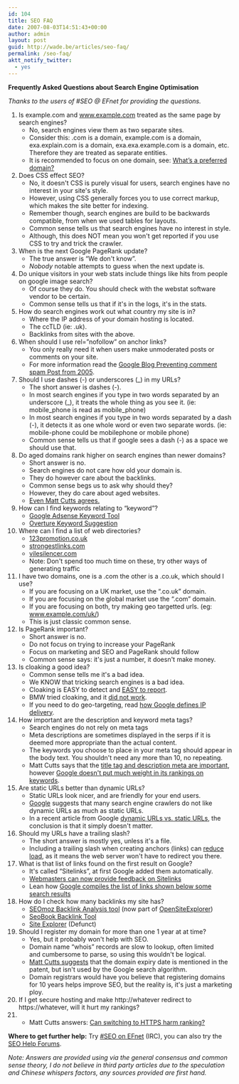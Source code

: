 ```yaml
---
id: 104
title: SEO FAQ
date: 2007-08-03T14:51:43+00:00
author: admin
layout: post
guid: http://wade.be/articles/seo-faq/
permalink: /seo-faq/
aktt_notify_twitter:
  - yes
---
```

<p class="lead">
  <strong>Frequently Asked Questions about Search Engine Optimisation</strong>
</p>

_Thanks to the users of #SEO @ EFnet for providing the questions._

  1. Is example.com and www.example.com treated as the same page by search engines? 
      * No, search engines view them as two separate sites.
      * Consider this: .com is a domain, example.com is a domain, exa.explain.com is a domain, exa.exa.example.com is a domain, etc. Therefore they are treated as separate entities.
      * It is recommended to focus on one domain, see: <a onclick="javascript:urchinTracker ('/outbound/article/www.google.com');" href="http://www.google.com/support/webmasters/bin/answer.py?answer=44231">What’s a preferred domain?</a>
  2. Does CSS effect SEO? 
      * No, it doesn't CSS is purely visual for users, search engines have no interest in your site's style.
      * However, using CSS generally forces you to use correct markup, which makes the site better for indexing.
      * Remember though, search engines are build to be backwards compatible, from when we used tables for layouts.
      * Common sense tells us that search engines have no interest in style.
      * Although, this does NOT mean you won't get reported if you use CSS to try and trick the crawler.
  3. When is the next Google PageRank update? 
      * The true answer is &#8220;We don't know&#8221;.
      * _Nobody_ notable attempts to guess when the next update is.
  4. Do unique visitors in your web stats include things like hits from people on google image search? 
      * Of course they do. You should check with the webstat software vendor to be certain.
      * Common sense tells us that if it's in the logs, it's in the stats.
  5. How do search engines work out what country my site is in? 
      * Where the IP address of your domain hosting is located.
      * The ccTLD (ie: .uk).
      * Backlinks from sites with the above.
  6. When should I use rel=&#8221;nofollow&#8221; on anchor links? 
      * You only really need it when users make unmoderated posts or comments on your site.
      * For more information read the [Google Blog Preventing comment spam Post from 2005](http://googleblog.blogspot.com/2005/01/preventing-comment-spam.html).
  7. Should I use dashes (-) or underscores (_) in my URLs? 
      * The short answer is dashes (-).
      * In most search engines if you type in two words separated by an underscore (\_), it treats the whole thing as you see it. (ie: mobile\_phone is read as mobile_phone)
      * In most search engines if you type in two words separated by a dash (-), it detects it as one whole word or even two separate words. (ie: mobile-phone could be mobilephone or mobile phone)
      * Common sense tells us that if google sees a dash (-) as a space we should use that.
  8. Do aged domains rank higher on search engines than newer domains? 
      * Short answer is no.
      * Search engines do not care how old your domain is.
      * They do however care about the backlinks.
      * Common sense begs us to ask why should they?
      * However, they do care about aged websites.
      * [Even Matt Cutts agrees.](http://www.youtube.com/watch?v=Y1_1NQWQJ2Q)
  9. How can I find keywords relating to &#8220;keyword&#8221;? 
      * [Google Adsense Keyword Tool](https://adwords.google.com/select/KeywordToolExternal)
      * [Overture Keyword Suggestion](http://web.archive.org/web/20090109195114/http://inventory.overture.com/d/searchinventory/suggestion)
 10. Where can I find a list of web directories? 
      * [123promotion.co.uk](http://www.123promotion.co.uk/directorymanager/)
      * [strongestlinks.com](http://www.strongestlinks.com/directories.php)
      * [vilesilencer.com](http://info.vilesilencer.com/)
      * Note: Don't spend too much time on these, try other ways of generating traffic
 11. I have two domains, one is a .com the other is a .co.uk, which should I use? 
      * If you are focusing on a UK market, use the &#8220;.co.uk&#8221; domain.
      * If you are focusing on the global market use the &#8220;.com&#8221; domain.
      * If you are focusing on both, try making geo targetted urls. (eg: www.example.com/uk/)
      * This is just classic common sense.
 12. Is PageRank important? 
      * Short answer is no.
      * Do not focus on trying to increase your PageRank
      * Focus on marketing and SEO and PageRank should follow
      * Common sense says: it's just a number, it doesn't make money.
 13. Is cloaking a good idea? 
      * Common sense tells me it's a bad idea.
      * We KNOW that tricking search engines is a bad idea.
      * Cloaking is EASY to detect and [EASY to report](http://www.google.com/contact/spamreport.html).
      * BMW tried cloaking, and it [did not work](http://www.mattcutts.com/blog/ramping-up-on-international-webspam/).
      * If you need to do geo-targeting, read [how Google defines IP delivery](http://googlewebmastercentral.blogspot.com/2008/06/how-google-defines-ip-delivery.html).
 14. How important are the description and keyword meta tags? 
      * Search engines do not rely on meta tags
      * Meta descriptions are sometimes displayed in the serps if it is deemed more appropriate than the actual content.
      * The keywords you choose to place in your meta tag should appear in the body text. You shouldn't need any more than 10, no repeating.
      * Matt Cutts says that the [title tag and description meta are important](http://www.youtube.com/watch?v=5GK0aQrCDEo), however [Google doesn't put much weight in its rankings on keywords](http://www.usatoday.com/tech/products/services/2008-06-22-google-search-engine-optimization_N.htm).
 15. Are static URLs better than dynamic URLs? 
      * Static URLs look nicer, and are friendly for your end users.
      * <a onclick="javascript:urchinTracker ('/outbound/article/www.google.co.uk');" href="http://www.google.co.uk/intl/en/webmasters/guidelines.html">Google</a> suggests that many search engine crawlers do not like dynamic URLs as much as static URLs.
      * In a recent article from Google [dynamic URLs vs. static URLs](http://googlewebmastercentral.blogspot.com/2008/09/dynamic-urls-vs-static-urls.html), the conclusion is that it simply doesn't matter.
 16. Should my URLs have a trailing slash? 
      * The short answer is mostly yes, unless it's a file.
      * Including a trailing slash when creating anchors (links) can [reduce load](http://web.archive.org/web/20130729123435/http://www.standardzilla.com:80/2007/07/09/dont-forget-your-trailing-slash), as it means the web server won't have to redirect you there.
 17. What is that list of links found on the first result on Google? 
      * It's called &#8220;Sitelinks&#8221;, at first Google added them automatically.
      * [Webmasters can now provide feedback on Sitelinks](http://googlewebmastercentral.blogspot.com/2007/10/webmasters-can-now-provide-feedback-on.html)
      * Lean how [Google compiles the list of links shown below some search results](http://www.google.com/support/webmasters/bin/answer.py?hl=en&answer=47334)
 18. How do I check how many backlinks my site has? 
      * [SEOmoz Backlink Analysis tool](http://www.seomoz.org/backlink-analysis) (now part of [OpenSiteExplorer](http://www.opensiteexplorer.org/))
      * [SeoBook Backlink Tool](http://tools.seobook.com/link-tools/backlinks/backlinks.php)
      * [Site Explorer](https://moz.com/researchtools/ose) (Defunct)
 19. Should I register my domain for more than one 1 year at at time? 
      * Yes, but it probably won't help with SEO.
      * Domain name &#8220;whois&#8221; records are slow to lookup, often limited and cumbersome to parse, so using this wouldn't be logical.
      * [Matt Cutts suggests](http://www.youtube.com/watch?v=DnfM_szmDh0) that the domain expiry date is mentioned in the patent, but isn't used by the Google search algorithm.
      * Domain registrars would have you believe that registering domains for 10 years helps improve SEO, but the reality is, it's just a marketing ploy.
 20. If I get secure hosting and make http://whatever redirect to https://whatever, will it hurt my rankings?
 21.   * Matt Cutts answers: [Can switching to HTTPS harm ranking?](http://youtu.be/xeFo4ytOk8M)

**Where to get further help:** Try [#SEO on EFnet](http://chat.efnet.org/) (IRC), you can also try the [SEO Help Forums](http://forums.seohelp.org/).

_Note: Answers are provided using via the general consensus and common sense theory, I do not believe in third party articles due to the speculation and Chinese whispers factors, any sources provided are first hand._